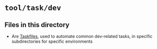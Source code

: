 <!-- File managed by repo-as-code, do not edit manually! -->
# `tool/task/dev`

## Files in this directory

- Are [Taskfiles](https://taskfile.dev), used to automate common dev-related tasks, in specific subdirectories for specific environments
